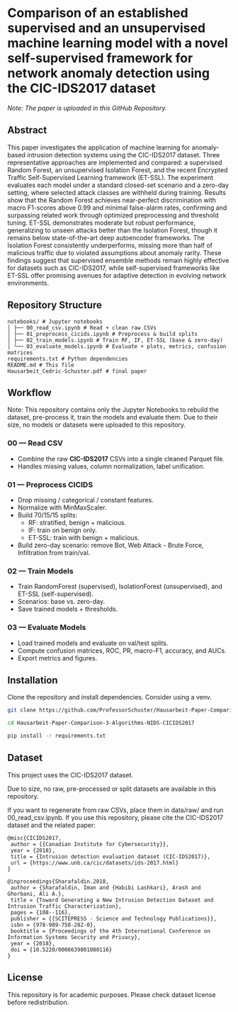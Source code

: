 # Comparison of an established supervised and an unsupervised machine learning model with a novel self-supervised framework for network anomaly detection using the CIC-IDS2017 dataset

_Note: The paper is uploaded in this GitHub Repository._

## Abstract
This paper investigates the application of machine learning for anomaly-based intrusion detection systems using the CIC-IDS2017 dataset. Three representative approaches are implemented and compared: a supervised Random Forest, an unsupervised Isolation Forest, and the recent Encrypted Traffic Self-Supervised Learning framework (ET-SSL). The experiment evaluates each model under a standard closed-set scenario and a zero-day setting, where selected attack classes are withheld during training. Results show that the Random Forest achieves near-perfect discrimination with macro F1-scores above 0.99 and minimal false-alarm rates, confirming and surpassing related work through optimized preprocessing and threshold tuning. ET-SSL demonstrates moderate but robust performance, generalizing to unseen attacks better than the Isolation Forest, though it remains below state-of-the-art deep autoencoder frameworks. The Isolation Forest consistently underperforms, missing more than half of malicious traffic due to violated assumptions about anomaly rarity. These findings suggest that supervised ensemble methods remain highly effective for datasets such as CIC-IDS2017, while self-supervised frameworks like ET-SSL offer promising avenues for adaptive detection in evolving network environments.

## Repository Structure
```
notebooks/ # Jupyter notebooks
│ ├── 00_read_csv.ipynb # Read + clean raw CSVs
│ ├── 01_preprocess_cicids.ipynb # Preprocess & build splits
│ ├── 02_train_models.ipynb # Train RF, IF, ET-SSL (base & zero-day)
│ └── 03_evaluate_models.ipynb # Evaluate + plots, metrics, confusion matrices
requirements.txt # Python dependencies
README.md # This file
Hausarbeit_Cedric-Schuster.pdf # final paper
```

## Workflow
Note: This repository contains only the Jupyter Notebooks to rebuild the dataset, pre-process it, train the models and evaluate them. Due to their size, no models or datasets were uploaded to this repository.

### 00 — Read CSV
- Combine the raw **CIC-IDS2017** CSVs into a single cleaned Parquet file.
- Handles missing values, column normalization, label unification.

### 01 — Preprocess CICIDS
- Drop missing / categorical / constant features.
- Normalize with MinMaxScaler.
- Build 70/15/15 splits:
  - RF: stratified, benign + malicious.
  - IF: train on benign only.
  - ET-SSL: train with benign + malicious.
- Build zero-day scenario: remove Bot, Web Attack - Brute Force, Infiltration from train/val.

### 02 — Train Models
- Train RandomForest (supervised), IsolationForest (unsupervised), and ET-SSL (self-supervised).
- Scenarios: base vs. zero-day.
- Save trained models + thresholds.

### 03 — Evaluate Models
- Load trained models and evaluate on val/test splits.
- Compute confusion matrices, ROC, PR, macro-F1, accuracy, and AUCs.
- Export metrics and figures.

## Installation

Clone the repository and install dependencies. Consider using a venv.

```bash
git clone https://github.com/ProfessorSchuster/Hausarbeit-Paper-Comparison-3-Algorithms-NIDS-CICIDS2017.git

cd Hausarbeit-Paper-Comparison-3-Algorithms-NIDS-CICIDS2017

pip install -r requirements.txt
````

## Dataset
This project uses the CIC-IDS2017 dataset.

Due to size, no raw, pre-processed or split datasets are available in this repository.

If you want to regenerate from raw CSVs, place them in data/raw/ and run 00_read_csv.ipynb.
If you use this repository, please cite the CIC-IDS2017 dataset and the related paper:

```
@misc{CICIDS2017,
 author = {{Canadian Institute for Cybersecurity}},
 year = {2018},
 title = {Intrusion detection evaluation dataset (CIC-IDS2017)},
 url = {https://www.unb.ca/cic/datasets/ids-2017.html}
}

@inproceedings{Sharafaldin.2018,
 author = {Sharafaldin, Iman and {Habibi Lashkari}, Arash and Ghorbani, Ali A.},
 title = {Toward Generating a New Intrusion Detection Dataset and Intrusion Traffic Characterization},
 pages = {108--116},
 publisher = {{SCITEPRESS - Science and Technology Publications}},
 isbn = {978-989-758-282-0},
 booktitle = {Proceedings of the 4th International Conference on Information Systems Security and Privacy},
 year = {2018},
 doi = {10.5220/0006639801080116}
}
```

## License
This repository is for academic purposes. Please check dataset license before redistribution.